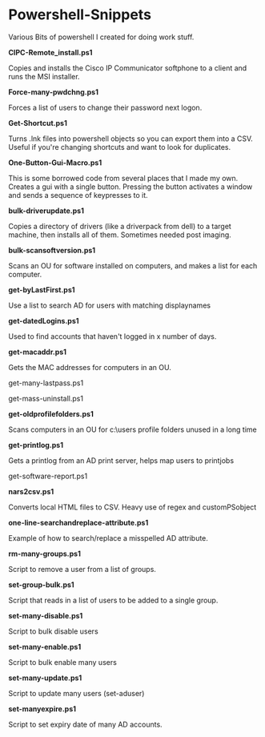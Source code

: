 # Powershell-Snippets
Various Bits of powershell I created for doing work stuff.

**CIPC-Remote_install.ps1**

Copies and installs the Cisco IP Communicator softphone to a client and runs the MSI installer.

**Force-many-pwdchng.ps1**

Forces a list of users to change their password next logon.

**Get-Shortcut.ps1**

Turns .lnk files into powershell objects so you can export them into a CSV.  Useful if you're changing shortcuts and want to look for duplicates.

**One-Button-Gui-Macro.ps1**

This is some borrowed code from several places that I made my own. Creates a gui with a single button. Pressing the button activates a window and sends a sequence of keypresses to it.

**bulk-driverupdate.ps1**

Copies a directory of drivers (like a driverpack from dell) to a target machine, then installs all of them. Sometimes needed post imaging.

**bulk-scansoftversion.ps1**

Scans an OU for software installed on computers, and makes a list for each computer.

**get-byLastFirst.ps1**

Use a list to search AD for users with matching displaynames

**get-datedLogins.ps1**

Used to find accounts that haven't logged in x number of days.

**get-macaddr.ps1**

Gets the MAC addresses for computers in an OU.

get-many-lastpass.ps1

get-mass-uninstall.ps1

**get-oldprofilefolders.ps1**

Scans computers in an OU for c:\users profile folders unused in a long time

**get-printlog.ps1**

Gets a printlog from an AD print server, helps map users to printjobs

get-software-report.ps1

**nars2csv.ps1**

Converts local HTML files to CSV.  Heavy use of regex and customPSobject

**one-line-searchandreplace-attribute.ps1**

Example of how to search/replace a misspelled AD attribute.

**rm-many-groups.ps1**

Script to remove a user from a list of groups.

**set-group-bulk.ps1**

Script that reads in a list of users to be added to a single group.

**set-many-disable.ps1**

Script to bulk disable users

**set-many-enable.ps1**

Script to bulk enable many users

**set-many-update.ps1**

Script to update many users (set-aduser)

**set-manyexpire.ps1**

Script to set expiry date of many AD accounts.


